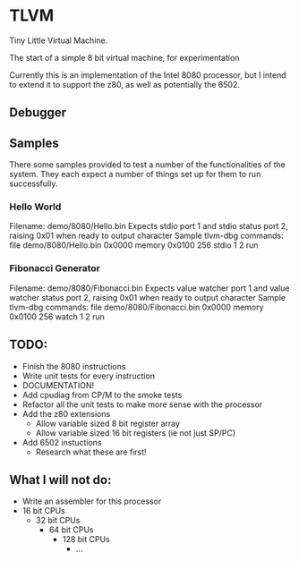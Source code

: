 # TLVM

Tiny Little Virtual Machine.

The start of a simple 8 bit virtual machine, for experimentation

Currently this is an implementation of the Intel 8080 processor, but I intend to extend it to support the z80, as well as potentially the 6502.

## Debugger

## Samples
There some samples provided to test a number of the functionalities of the system. They each expect a number of things set up for them to run successfully.

### Hello World
Filename: demo/8080/Hello.bin
Expects stdio port 1 and stdio status port 2, raising 0x01 when ready to output character
Sample tlvm-dbg commands:
	file demo/8080/Hello.bin 0x0000
	memory 0x0100 256
	stdio 1 2
	run

### Fibonacci Generator
Filename: demo/8080/Fibonacci.bin
Expects value watcher port 1 and value watcher status port 2, raising 0x01 when ready to output character
Sample tlvm-dbg commands:
	file demo/8080/Fibonacci.bin 0x0000
	memory 0x0100 256
	watch 1 2
	run

## TODO:
- Finish the 8080 instructions
- Write unit tests for every instruction
- DOCUMENTATION!
- Add cpudiag from CP/M to the smoke tests
- Refactor all the unit tests to make more sense with the processor
- Add the z80 extensions
   - Allow variable sized 8 bit register array
   - Allow variable sized 16 bit registers (ie not just SP/PC)
- Add 6502 instuctions
   - Research what these are first!

## What I will not do:
- Write an assembler for this processor
- 16 bit CPUs
   - 32 bit CPUs
      - 64 bit CPUs
         - 128 bit CPUs
            - ...